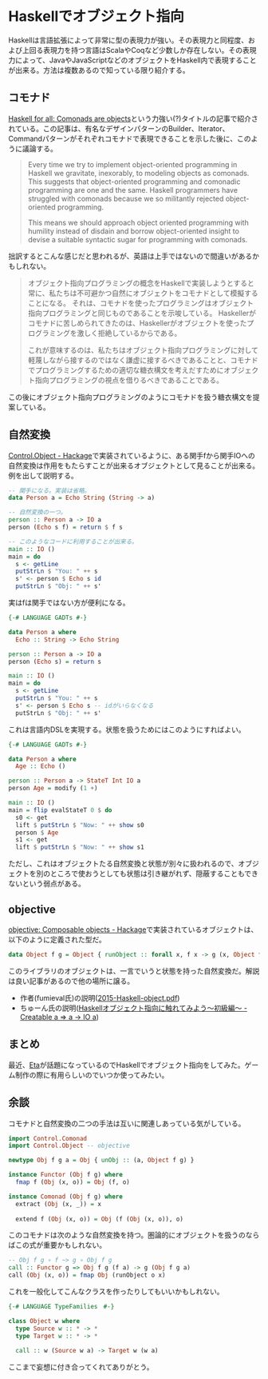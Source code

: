 # Haskellでオブジェクト指向

Haskellは言語拡張によって非常に型の表現力が強い。その表現力と同程度、および上回る表現力を持つ言語はScalaやCoqなど少数しか存在しない。その表現力によって、JavaやJavaScriptなどのオブジェクトをHaskell内で表現することが出来る。方法は複数あるので知っている限り紹介する。

## コモナド

[Haskell for all: Comonads are objects](http://www.haskellforall.com/2013/02/you-could-have-invented-comonads.html)という力強い(?)タイトルの記事で紹介されている。この記事は、有名なデザインパターンのBuilder、Iterator、Commandパターンがそれぞれコモナドで表現できることを示した後に、このように議論する。

> Every time we try to implement object-oriented programming in Haskell we gravitate, inexorably, to modeling objects as comonads.
> This suggests that object-oriented programming and comonadic programming are one and the same.
> Haskell programmers have struggled with comonads because we so militantly rejected object-oriented programming.
>
> This means we should approach object oriented programming with humility instead of disdain and borrow object-oriented insight to devise a suitable syntactic sugar for programming with comonads.

拙訳するとこんな感じだと思われるが、英語は上手ではないので間違いがあるかもしれない。

> オブジェクト指向プログラミングの概念をHaskellで実装しようとすると常に、私たちは不可避かつ自然にオブジェクトをコモナドとして模擬することになる。
> それは、コモナドを使ったプログラミングはオブジェクト指向プログラミングと同じものであることを示唆している。
> Haskellerがコモナドに苦しめられてきたのは、Haskellerがオブジェクトを使ったプログラミングを激しく拒絶しているからである。
>
> これが意味するのは、私たちはオブジェクト指向プログラミングに対して軽蔑しながら接するのではなく謙虚に接するべきであることと、コモナドでプログラミングするための適切な糖衣構文を考えだすためにオブジェクト指向プログラミングの視点を借りるべきであることである。

この後にオブジェクト指向プログラミングのようにコモナドを扱う糖衣構文を提案している。

## 自然変換

[Control.Object - Hackage](https://hackage.haskell.org/package/natural-transformation-0.4/docs/Control-Object.html)で実装されているように、ある関手fから関手IOへの自然変換は作用をもたらすことが出来るオブジェクトとして見ることが出来る。例を出して説明する。

```haskell
-- 関手になる。実装は省略。
data Person a = Echo String (String -> a)

-- 自然変換の一つ。
person :: Person a -> IO a
person (Echo s f) = return $ f s

-- このようなコードに利用することが出来る。
main :: IO ()
main = do
  s <- getLine
  putStrLn $ "You: " ++ s
  s' <- person $ Echo s id
  putStrLn $ "Obj: " ++ s'
```

実はfは関手ではない方が便利になる。

```haskell
{-# LANGUAGE GADTs #-}

data Person a where
  Echo :: String -> Echo String

person :: Person a -> IO a
person (Echo s) = return s

main :: IO ()
main = do
  s <- getLine
  putStrLn $ "You: " ++ s
  s' <- person $ Echo s -- idがいらなくなる
  putStrLn $ "Obj: " ++ s'
```

これは言語内DSLを実現する。状態を扱うためにはこのようにすればよい。

```haskell
{-# LANGUAGE GADTs #-}

data Person a where
  Age :: Echo ()

person :: Person a -> StateT Int IO a
person Age = modify (1 +)

main :: IO ()
main = flip evalStateT 0 $ do
  s0 <- get
  lift $ putStrLn $ "Now: " ++ show s0
  person $ Age
  s1 <- get
  lift $ putStrLn $ "Now: " ++ show s1
```

ただし、これはオブジェクトたる自然変換と状態が別々に扱われるので、オブジェクトを別のところで使おうとしても状態は引き継がれず、隠蔽することもできないという弱点がある。

## objective

[objective: Composable objects - Hackage](http://hackage.haskell.org/package/objective)で実装されているオブジェクトは、以下のように定義された型だ。

```haskell
data Object f g = Object { runObject :: forall x, f x -> g (x, Object f g) }
```

このライブラリのオブジェクトは、一言でいうと状態を持った自然変換だ。解説は良い記事があるので他の場所に譲る。

* 作者(fumieval氏)の説明([2015-Haskell-object.pdf](http://fumieval.github.io/papers/ja/2015-Haskell-objects.pdf))
* ちゅーん氏の説明([Haskellオブジェクト指向に触れてみよう～初級編～ - Creatable a => a -> IO a](http://tune.hateblo.jp/entry/2015/03/27/035648))

## まとめ

最近、[Eta](http://eta-lang.org/)が話題になっているのでHaskellでオブジェクト指向をしてみた。ゲーム制作の際に有用らしいのでいつか使ってみたい。

## 余談

コモナドと自然変換の二つの手法は互いに関連しあっている気がしている。

```haskell
import Control.Comonad
import Control.Object -- objective

newtype Obj f g a = Obj { unObj :: (a, Object f g) }

instance Functor (Obj f g) where
  fmap f (Obj (x, o)) = Obj (f, o)

instance Comonad (Obj f g) where
  extract (Obj (x, _)) = x
  
  extend f (Obj (x, o)) = Obj (f (Obj (x, o)), o)
```

このコモナドは次のような自然変換を持つ。圏論的にオブジェクトを扱うのならばこの式が重要かもしれない。

```haskell
-- Obj f g ∘ f ~> g ∘ Obj f g
call :: Functor g => Obj f g (f a) -> g (Obj f g a)
call (Obj (x, o)) = fmap Obj (runObject o x)
```

これを一般化してこんなクラスを作ったりしてもいいかもしれない。

```haskell
{-# LANGUAGE TypeFamilies　#-}

class Object w where
  type Source w :: * -> *
  type Target w :: * -> *
  
  call :: w (Source w a) -> Target w (w a)
```

ここまで妄想に付き合ってくれてありがとう。
